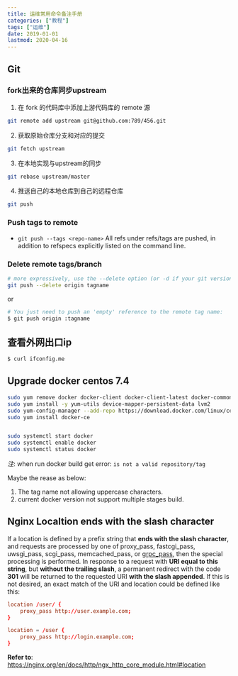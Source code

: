 ```yaml
---
title: 运维常用命令备注手册
categories: ["教程"]
tags: ["运维"]
date: 2019-01-01
lastmod: 2020-04-16
---
```


## Git

### fork出来的仓库同步upstream

1. 在 fork 的代码库中添加上游代码库的 remote 源

```sh
git remote add upstream git@github.com:789/456.git
```

2. 获取原始仓库分支和对应的提交

```sh
git fetch upstream
```

3. 在本地实现与upstream的同步

```sh
git rebase upstream/master
```

4. 推送自己的本地仓库到自己的远程仓库

```sh
git push
```

### Push tags to remote

* `git push --tags <repo-name>`  All refs under refs/tags are pushed, in addition to refspecs explicitly listed on the command line.


### Delete remote tags/branch

```sh
# more expressively, use the --delete option (or -d if your git version is older than 1.8.0)
git push --delete origin tagname
```

or 

```sh
# You just need to push an 'empty' reference to the remote tag name:
$ git push origin :tagname
```

## 查看外网出口ip

```sh
$ curl ifconfig.me
```


## Upgrade docker centos 7.4

```sh
sudo yum remove docker docker-client docker-client-latest docker-common docker-latest docker-latest-logrotate docker-logrotate docker-selinux  docker-engine-selinux docker-engine
sudo yum install -y yum-utils device-mapper-persistent-data lvm2
sudo yum-config-manager --add-repo https://download.docker.com/linux/centos/docker-ce.repo
sudo yum install docker-ce


sudo systemctl start docker
sudo systemctl enable docker
sudo systemctl status docker
```

_注_: when run docker build get error: `is not a valid repository/tag`

Maybe the rease as below:
1. The tag name not allowing uppercase characters.
2. current docker version not support multiple stages build.


## Nginx Localtion ends with the slash character 

If a location is defined by a prefix string that __ends with the slash character__, and requests are processed by one of proxy_pass, fastcgi_pass, uwsgi_pass, scgi_pass, memcached_pass, or [grpc_pass](https://nginx.org/en/docs/http/ngx_http_grpc_module.html#grpc_pass), then the special processing is performed. In response to a request with __URI equal to this string__, but __without the trailing slash__, a permanent redirect with the code __301__ will be returned to the requested URI __with the slash appended__. If this is not desired, an exact match of the URI and location could be defined like this:

```conf
location /user/ {
    proxy_pass http://user.example.com;
}

location = /user {
    proxy_pass http://login.example.com;
}
```

__Refer to__: https://nginx.org/en/docs/http/ngx_http_core_module.html#location